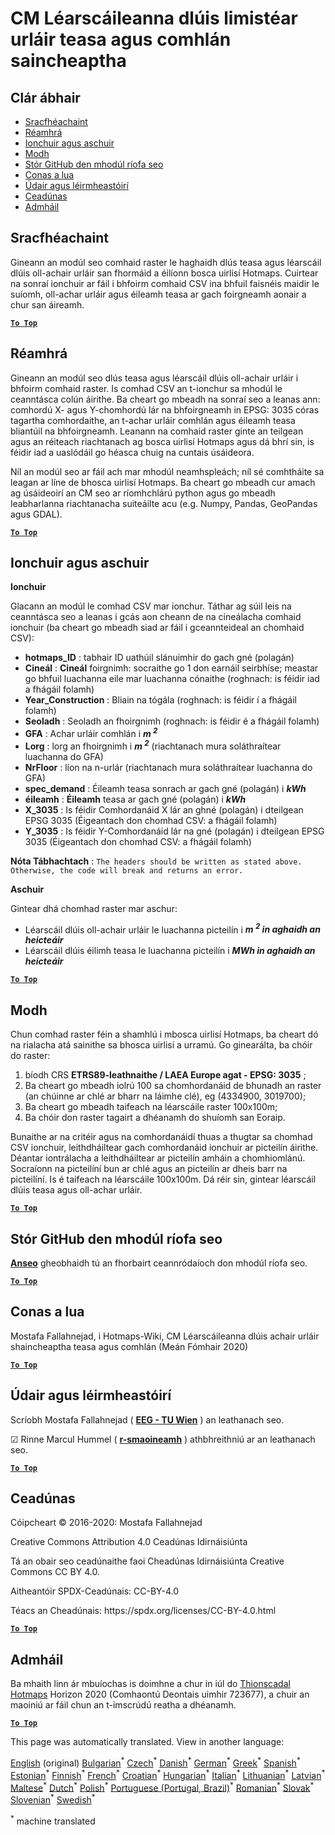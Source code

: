 <h1><a class="anchor" id="cm-customized-heat-and-gross-floor-area-density-maps" href="#cm-customized-heat-and-gross-floor-area-density-maps"><i class="fa fa-link"></i></a>CM Léarscáileanna dlúis limistéar urláir teasa agus comhlán saincheaptha</h1><h2><a class="anchor" id="table-of-contents" href="#table-of-contents"><i class="fa fa-link"></i></a> Clár ábhair</h2><ul><li> <a href="#in-a-glance">Sracfhéachaint</a></li><li> <a href="#introduction">Réamhrá</a></li><li> <a href="#inputs-and-outputs">Ionchuir agus aschuir</a></li><li> <a href="#method">Modh</a></li><li> <a href="#github-repository-of-this-calculation-module">Stór GitHub den mhodúl ríofa seo</a></li><li> <a href="#how-to-cite">Conas a lua</a></li><li> <a href="#authors-and-reviewers">Údair agus léirmheastóirí</a></li><li> <a href="#license">Ceadúnas</a></li><li> <a href="#acknowledgement">Admháil</a></li></ul><h2><a class="anchor" id="in-a-glance" href="#in-a-glance"><i class="fa fa-link"></i></a> Sracfhéachaint</h2><p> Gineann an modúl seo comhaid raster le haghaidh dlús teasa agus léarscáil dlúis oll-achair urláir san fhormáid a éilíonn bosca uirlisí Hotmaps. Cuirtear na sonraí ionchuir ar fáil i bhfoirm comhaid CSV ina bhfuil faisnéis maidir le suíomh, oll-achar urláir agus éileamh teasa ar gach foirgneamh aonair a chur san áireamh.</p><p> <a href="#table-of-contents"><strong><code>To Top</code></strong></a></p><h2><a class="anchor" id="introduction" href="#introduction"><i class="fa fa-link"></i></a> Réamhrá</h2><p> Gineann an modúl seo dlús teasa agus léarscáil dlúis oll-achair urláir i bhfoirm comhaid raster. Is comhad CSV an t-ionchur sa mhodúl le ceanntásca colún áirithe. Ba cheart go mbeadh na sonraí seo a leanas ann: comhordú X- agus Y-chomhordú lár na bhfoirgneamh in EPSG: 3035 córas tagartha comhordaithe, an t-achar urláir comhlán agus éileamh teasa bliantúil na bhfoirgneamh. Leanann na comhaid raster ginte an teilgean agus an réiteach riachtanach ag bosca uirlisí Hotmaps agus dá bhrí sin, is féidir iad a uaslódáil go héasca chuig na cuntais úsáideora.</p><p> Níl an modúl seo ar fáil ach mar mhodúl neamhspleách; níl sé comhtháite sa leagan ar líne de bhosca uirlisí Hotmaps. Ba cheart go mbeadh cur amach ag úsáideoirí an CM seo ar ríomhchlárú python agus go mbeadh leabharlanna riachtanacha suiteáilte acu (e.g. Numpy, Pandas, GeoPandas agus GDAL).</p><p> <a href="#table-of-contents"><strong><code>To Top</code></strong></a></p><h2><a class="anchor" id="inputs-and-outputs" href="#inputs-and-outputs"><i class="fa fa-link"></i></a> Ionchuir agus aschuir</h2><p> <strong>Ionchuir</strong></p><p> Glacann an modúl le comhad CSV mar ionchur. Táthar ag súil leis na ceanntásca seo a leanas i gcás aon cheann de na cineálacha comhaid ionchuir (ba cheart go mbeadh siad ar fáil i gceannteideal an chomhaid CSV):</p><ul><li> <strong>hotmaps_ID</strong> : tabhair ID uathúil slánuimhir do gach gné (polagán)</li><li> <strong>Cineál</strong> : <strong>Cineál</strong> foirgnimh: socraithe go 1 don earnáil seirbhíse; meastar go bhfuil luachanna eile mar luachanna cónaithe (roghnach: is féidir iad a fhágáil folamh)</li><li> <strong>Year_Construction</strong> : Bliain na tógála (roghnach: is féidir í a fhágáil folamh)</li><li> <strong>Seoladh</strong> : Seoladh an fhoirgnimh (roghnach: is féidir é a fhágáil folamh)</li><li> <strong>GFA</strong> : Achar urláir comhlán i <strong><em>m <sup>2</sup></em></strong></li><li> <strong>Lorg</strong> : lorg an fhoirgnimh i <strong><em>m <sup>2</sup></em></strong> (riachtanach mura soláthraítear luachanna do GFA)</li><li> <strong>NrFloor</strong> : líon na n-urlár (riachtanach mura soláthraítear luachanna do GFA)</li><li> <strong>spec_demand</strong> : Éileamh teasa sonrach ar gach gné (polagán) i <strong><em>kWh</em></strong></li><li> <strong>éileamh</strong> : <strong>Éileamh</strong> teasa ar gach gné (polagán) i <strong><em>kWh</em></strong></li><li> <strong>X_3035</strong> : Is féidir Comhordanáid X lár an ghné (polagán) i dteilgean EPSG 3035 (Éigeantach don chomhad CSV: a fhágáil folamh)</li><li> <strong>Y_3035</strong> : Is féidir Y-Comhordanáid lár na gné (polagán) i dteilgean EPSG 3035 (Éigeantach don chomhad CSV: a fhágáil folamh)</li></ul><p> <strong>Nóta Tábhachtach</strong> : <code>The headers should be written as stated above. Otherwise, the code will break and returns an error.</code></p><p> <strong>Aschuir</strong></p><p> Gintear dhá chomhad raster mar aschur:</p><ul><li> Léarscáil dlúis oll-achair urláir le luachanna picteilín i <strong><em>m <sup>2</sup> in aghaidh an heicteáir</em></strong></li><li> Léarscáil dlúis éilimh teasa le luachanna picteilín i <strong><em>MWh in aghaidh an heicteáir</em></strong></li></ul><p> <a href="#table-of-contents"><strong><code>To Top</code></strong></a></p><h2><a class="anchor" id="method" href="#method"><i class="fa fa-link"></i></a> Modh</h2><p> Chun comhad raster féin a shamhlú i mbosca uirlisí Hotmaps, ba cheart dó na rialacha atá sainithe sa bhosca uirlisí a urramú. Go ginearálta, ba chóir do raster:</p><ol><li> bíodh CRS <strong>ETRS89-leathnaithe / LAEA Europe agat - EPSG: 3035</strong> ;</li><li> Ba cheart go mbeadh iolrú 100 sa chomhordanáid de bhunadh an raster (an chúinne ar chlé ar bharr na láimhe clé), eg (4334900, 3019700);</li><li> Ba cheart go mbeadh taifeach na léarscáile raster 100x100m;</li><li> Ba chóir don raster tagairt a dhéanamh do shuíomh san Eoraip.</li></ol><p> Bunaithe ar na critéir agus na comhordanáidí thuas a thugtar sa chomhad CSV ionchuir, leithdháiltear gach comhordanáid ionchuir ar picteilín áirithe. Déantar iontrálacha a leithdháiltear ar picteilín amháin a chomhiomlánú. Socraíonn na picteilíní bun ar chlé agus an picteilín ar dheis barr na picteilíní. Is é taifeach na léarscáile 100x100m. Dá réir sin, gintear léarscáil dlúis teasa agus oll-achar urláir.</p><p> <a href="#table-of-contents"><strong><code>To Top</code></strong></a></p><h2><a class="anchor" id="github-repository-of-this-calculation-module" href="#github-repository-of-this-calculation-module"><i class="fa fa-link"></i></a> Stór GitHub den mhodúl ríofa seo</h2><p> <strong><a href="https://github.com/HotMaps/customized_h_fa_dm">Anseo</a></strong> gheobhaidh tú an fhorbairt ceannródaíoch don mhodúl ríofa seo.</p><p> <a href="#table-of-contents"><strong><code>To Top</code></strong></a></p><h2><a class="anchor" id="how-to-cite" href="#how-to-cite"><i class="fa fa-link"></i></a> Conas a lua</h2><p> Mostafa Fallahnejad, i Hotmaps-Wiki, CM Léarscáileanna dlúis achair urláir shaincheaptha teasa agus comhlán (Meán Fómhair 2020)</p><p> <a href="#table-of-contents"><strong><code>To Top</code></strong></a></p><h2><a class="anchor" id="authors-and-reviewers" href="#authors-and-reviewers"><i class="fa fa-link"></i></a> Údair agus léirmheastóirí</h2><p> Scríobh Mostafa Fallahnejad ( <strong><a href="https://eeg.tuwien.ac.at/">EEG - TU Wien</a></strong> ) an leathanach seo.</p><p> ☑ Rinne Marcul Hummel ( <strong><a href="https://e-think.ac.at">r-smaoineamh</a></strong> ) athbhreithniú ar an leathanach seo.</p><p> <a href="#table-of-contents"><strong><code>To Top</code></strong></a></p><h2><a class="anchor" id="license" href="#license"><i class="fa fa-link"></i></a> Ceadúnas</h2><p> Cóipcheart © 2016-2020: Mostafa Fallahnejad</p><p> Creative Commons Attribution 4.0 Ceadúnas Idirnáisiúnta</p><p> Tá an obair seo ceadúnaithe faoi Cheadúnas Idirnáisiúnta Creative Commons CC BY 4.0.</p><p> Aitheantóir SPDX-Ceadúnais: CC-BY-4.0</p><p> Téacs an Cheadúnais: https://spdx.org/licenses/CC-BY-4.0.html</p><p> <a href="#table-of-contents"><strong><code>To Top</code></strong></a></p><h2><a class="anchor" id="acknowledgement" href="#acknowledgement"><i class="fa fa-link"></i></a> Admháil</h2><p> Ba mhaith linn ár mbuíochas is doimhne a chur in iúl do <a href="https://www.hotmaps-project.eu">Thionscadal Hotmaps</a> Horizon 2020 (Comhaontú Deontais uimhir 723677), a chuir an maoiniú ar fáil chun an t-imscrúdú reatha a dhéanamh.</p><p> <a href="#table-of-contents"><strong><code>To Top</code></strong></a></p>
<!--- THIS IS A SUPER UNIQUE IDENTIFIER -->

This page was automatically translated. View in another language:

[English](../en/CM-Customized-heat-and-floor-area-density-maps) (original) [Bulgarian](../bg/CM-Customized-heat-and-floor-area-density-maps)<sup>\*</sup> [Czech](../cs/CM-Customized-heat-and-floor-area-density-maps)<sup>\*</sup> [Danish](../da/CM-Customized-heat-and-floor-area-density-maps)<sup>\*</sup> [German](../de/CM-Customized-heat-and-floor-area-density-maps)<sup>\*</sup> [Greek](../el/CM-Customized-heat-and-floor-area-density-maps)<sup>\*</sup> [Spanish](../es/CM-Customized-heat-and-floor-area-density-maps)<sup>\*</sup> [Estonian](../et/CM-Customized-heat-and-floor-area-density-maps)<sup>\*</sup> [Finnish](../fi/CM-Customized-heat-and-floor-area-density-maps)<sup>\*</sup> [French](../fr/CM-Customized-heat-and-floor-area-density-maps)<sup>\*</sup>  [Croatian](../hr/CM-Customized-heat-and-floor-area-density-maps)<sup>\*</sup> [Hungarian](../hu/CM-Customized-heat-and-floor-area-density-maps)<sup>\*</sup> [Italian](../it/CM-Customized-heat-and-floor-area-density-maps)<sup>\*</sup> [Lithuanian](../lt/CM-Customized-heat-and-floor-area-density-maps)<sup>\*</sup> [Latvian](../lv/CM-Customized-heat-and-floor-area-density-maps)<sup>\*</sup> [Maltese](../mt/CM-Customized-heat-and-floor-area-density-maps)<sup>\*</sup> [Dutch](../nl/CM-Customized-heat-and-floor-area-density-maps)<sup>\*</sup> [Polish](../pl/CM-Customized-heat-and-floor-area-density-maps)<sup>\*</sup> [Portuguese (Portugal, Brazil)](../pt/CM-Customized-heat-and-floor-area-density-maps)<sup>\*</sup> [Romanian](../ro/CM-Customized-heat-and-floor-area-density-maps)<sup>\*</sup> [Slovak](../sk/CM-Customized-heat-and-floor-area-density-maps)<sup>\*</sup> [Slovenian](../sl/CM-Customized-heat-and-floor-area-density-maps)<sup>\*</sup> [Swedish](../sv/CM-Customized-heat-and-floor-area-density-maps)<sup>\*</sup> 

<sup>\*</sup> machine translated
